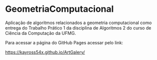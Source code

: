 # GeometriaComputacional
Aplicação de algoritmos relacionados a geometria computacional como entrega do Trabalho Prático 1 da disciplina de Algoritmos 2 do curso de Ciência da Computação da UFMG.

Para acessar a página do GitHub Pages acessar pelo link:

https://kayross54x.github.io/ArtGalery/
